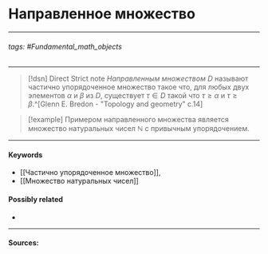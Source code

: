 # Направленное множество
***
###### tags: #Fundamental_math_objects  
***
>[!dsn] Direct Strict note
>*Направленным множеством* $D$ называют частично упорядоченное множество такое что, для любых двух элементов $\alpha$ и $\beta$ из $D$, существует $\tau\in D$ такой что $\tau\ge\alpha$ и $\tau\ge\beta$.^[Glenn E. Bredon - "Topology and geometry" c.14]

>[!example] 
>Примером направленного множества является множество натуральных чисел $\mathbb{N}$ с привычным упорядочением.
***
#### Keywords
- [[Частично упорядоченное множество]],
- [[Множество натуральных чисел]]
#### Possibly related
- 
***
#### Sources: